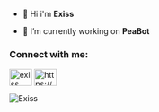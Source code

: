 - 👑 Hi i'm **Exiss**

- 🔭 I’m currently working on **PeaBot**



<h3 align="left">Connect with me:</h3>
<p align="left">
<a href="https://www.youtube.com/c/exiss" target="blank"><img align="center" src="https://raw.githubusercontent.com/rahuldkjain/github-profile-readme-generator/master/src/images/icons/Social/youtube.svg" alt="exiss" height="30" width="40" /></a>
<a href="https://discord.gg/https://discord.gg/" target="blank"><img align="center" src="https://raw.githubusercontent.com/rahuldkjain/github-profile-readme-generator/master/src/images/icons/Social/discord.svg" alt="https://discord.gg/eRt8zUBNfQ" height="30" width="40" /></a>
</p>

<p> <img align="center" src="https://github-readme-stats.vercel.app/api?username=exiss&show_icons=true&locale=en" alt="Exiss" /> </p>
